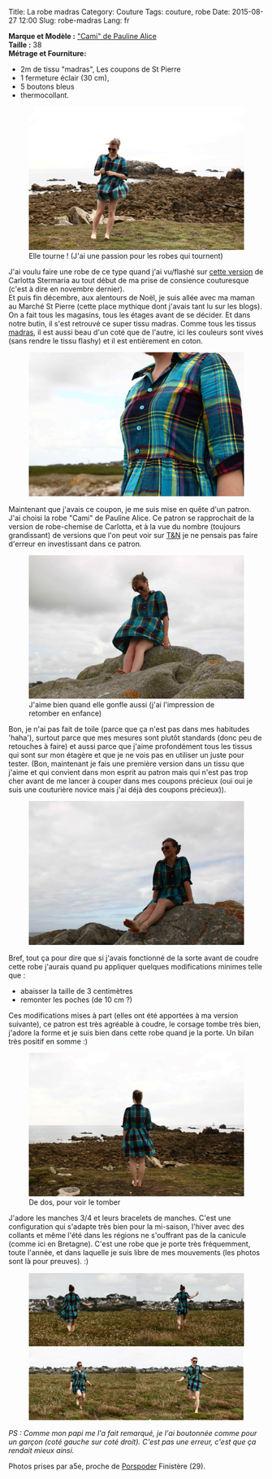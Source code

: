 Title: La robe madras
Category: Couture
Tags: couture, robe
Date: 2015-08-27 12:00
Slug: robe-madras
Lang: fr


**Marque et Modèle :** ["Cami" de Pauline Alice](http://www.paulinealicepatterns.com/robe-cami) <br>
**Taille :** 38 <br>
**Métrage et Fourniture:** <br>
- 2m de tissu "madras", Les coupons de St Pierre <br>
- 1 fermeture éclair (30 cm), <br>
- 5 boutons bleus <br>
- thermocollant. <br>

<figure>
	<img src="/images/robe_madras_tourne.JPG" alt="robe madras">
	<figcaption> Elle tourne ! (J'ai une passion pour les robes qui tournent)</figcaption>
</figure>

J'ai voulu faire une robe de ce type quand j'ai vu/flashé sur [cette version](http://www.carlottastermaria.fr/blog/fr/de-la-robe-chemise/) de Carlotta Stermaria au tout début de ma prise de consience couturesque (c'est à dire en novembre dernier).  
Et puis fin décembre, aux alentours de Noël, je suis allée avec ma maman au Marché St Pierre (cette place mythique dont j'avais tant lu sur les blogs). On a fait tous les magasins, tous les étages avant de se décider. Et dans notre butin, il s'est retrouvé ce super tissu madras. Comme tous les tissus [madras](https://fr.wikipedia.org/wiki/Madras_%28tissu%29), il est aussi beau d'un coté que de l'autre, ici les couleurs sont vives (sans rendre le tissu flashy) et il est entièrement en coton. 

<figure>
	<img src="/images/robe_madras_corsage.JPG" alt="corsage robe madras">
</figure>

Maintenant que j'avais ce coupon, je me suis mise en quête d'un patron. J'ai choisi la robe "Cami" de Pauline Alice. Ce patron se rapprochait de la version de robe-chemise de Carlotta, et à la vue du nombre (toujours grandissant) de versions que l'on peut voir sur [T&N](http://www.threadandneedles.fr/) je ne pensais pas faire d'erreur en investissant dans ce patron. 

<figure>
	<img src="/images/robe_madras_gonfle.JPG" alt="robe madras glonflante">
	<figcaption> J'aime bien quand elle gonfle aussi (j'ai l'impression de retomber en enfance)</figcaption>
</figure>

Bon, je n'ai pas fait de toile (parce que ça n'est pas dans mes habitudes 'haha'), surtout parce que mes mesures sont plutôt standards (donc peu de retouches à faire) et aussi parce que j'aime profondément tous les tissus qui sont sur mon étagère et que je ne vois pas en utiliser un juste pour tester. (Bon, maintenant je fais une première version dans un tissu que j'aime et qui convient dans mon esprit au patron mais qui n'est pas trop cher avant de me lancer à couper dans mes coupons précieux (oui oui je suis une couturière novice mais j'ai déjà des coupons précieux)).

<figure>
	<img src="/images/robe_madras_face.JPG" alt="robe madras sur un rocher">
</figure>

Bref, tout ça pour dire que si j'avais fonctionné de la sorte avant de coudre cette robe j'aurais quand pu appliquer quelques modifications minimes telle que : 
- abaisser la taille de 3 centimètres<br>
- remonter les poches (de 10 cm ?)<br>

Ces modifications mises à part (elles ont été apportées à ma version suivante), ce patron est très agréable à coudre, le corsage tombe très bien, j'adore la forme et je suis bien dans cette robe quand je la porte. Un bilan très positif en somme :)
<figure>
	<img src="/images/robe_madras_dos.JPG" alt="robe madras de dos">
	<figcaption> De dos, pour voir le tomber </figcaption>
</figure>

J'adore les manches 3/4 et leurs bracelets de manches. C'est une configuration qui s'adapte très bien pour la mi-saison, l'hiver avec des collants et même l'été dans les régions ne s'ouffrant pas de la canicule (comme ici en Bretagne). 
C'est une robe que je porte très fréquemment, toute l'année, et dans laquelle je suis libre de mes mouvements (les photos sont là pour preuves). :)

<figure>
	<img src="/images/robe_madras_dos_test2.png" alt="robe madras">
</figure>

*PS : Comme mon papi me l'a fait remarqué, je l'ai boutonnée comme pour un garçon (coté gauche sur coté droit). C'est pas une erreur, c'est que ça rendait mieux ainsi.*

Photos prises par a5e, proche de [Porspoder](https://fr.wikipedia.org/wiki/Porspoder) Finistère (29). 
